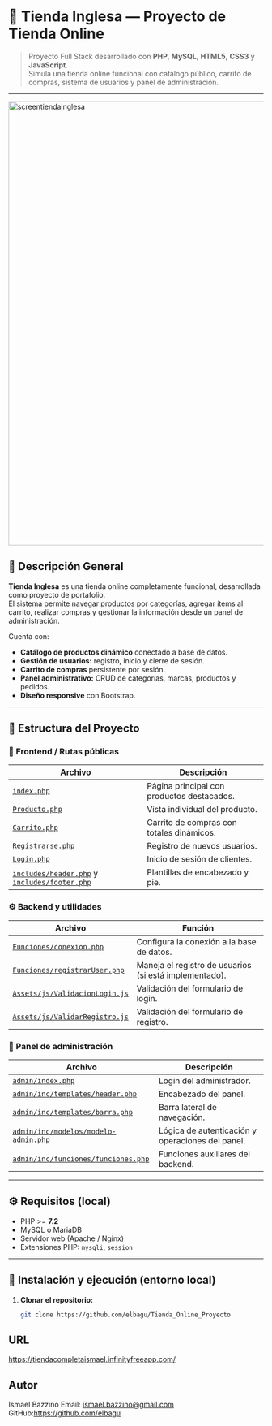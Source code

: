 # 🛒 Tienda Inglesa — Proyecto de Tienda Online 

> Proyecto Full Stack desarrollado con **PHP**, **MySQL**, **HTML5**, **CSS3** y **JavaScript**.  
> Simula una tienda online funcional con catálogo público, carrito de compras, sistema de usuarios y panel de administración.

---
<img width="1907" height="875" alt="screentiendainglesa" src="https://github.com/user-attachments/assets/1f2c48ed-19f7-46c9-8825-cffa7461894b" />


## 🚀 Descripción General

**Tienda Inglesa** es una tienda online completamente funcional, desarrollada como proyecto de portafolio.  
El sistema permite navegar productos por categorías, agregar ítems al carrito, realizar compras y gestionar la información desde un panel de administración.

Cuenta con:
- **Catálogo de productos dinámico** conectado a base de datos.
- **Gestión de usuarios:** registro, inicio y cierre de sesión.
- **Carrito de compras** persistente por sesión.
- **Panel administrativo:** CRUD de categorías, marcas, productos y pedidos.
- **Diseño responsive** con Bootstrap.

---

## 📁 Estructura del Proyecto

### 🧩 Frontend / Rutas públicas
| Archivo | Descripción |
|----------|--------------|
| [`index.php`](TiendaInglesa/index.php) | Página principal con productos destacados. |
| [`Producto.php`](TiendaInglesa/Producto.php) | Vista individual del producto. |
| [`Carrito.php`](TiendaInglesa/Carrito.php) | Carrito de compras con totales dinámicos. |
| [`Registrarse.php`](TiendaInglesa/Registrarse.php) | Registro de nuevos usuarios. |
| [`Login.php`](TiendaInglesa/Login.php) | Inicio de sesión de clientes. |
| [`includes/header.php`](TiendaInglesa/includes/header.php) y [`includes/footer.php`](TiendaInglesa/includes/footer.php) | Plantillas de encabezado y pie. |

### ⚙️ Backend y utilidades
| Archivo | Función |
|----------|----------|
| [`Funciones/conexion.php`](TiendaInglesa/Funciones/conexion.php) | Configura la conexión a la base de datos. |
| [`Funciones/registrarUser.php`](TiendaInglesa/Funciones/registrarUser.php) | Maneja el registro de usuarios (si está implementado). |
| [`Assets/js/ValidacionLogin.js`](TiendaInglesa/Assets/js/ValidacionLogin.js) | Validación del formulario de login. |
| [`Assets/js/ValidarRegistro.js`](TiendaInglesa/Assets/js/ValidarRegistro.js) | Validación del formulario de registro. |

### 🔑 Panel de administración
| Archivo | Descripción |
|----------|-------------|
| [`admin/index.php`](TiendaInglesa/admin/index.php) | Login del administrador. |
| [`admin/inc/templates/header.php`](TiendaInglesa/admin/inc/templates/header.php) | Encabezado del panel. |
| [`admin/inc/templates/barra.php`](TiendaInglesa/admin/inc/templates/barra.php) | Barra lateral de navegación. |
| [`admin/inc/modelos/modelo-admin.php`](TiendaInglesa/admin/inc/modelos/modelo-admin.php) | Lógica de autenticación y operaciones del panel. |
| [`admin/inc/funciones/funciones.php`](TiendaInglesa/admin/inc/funciones/funciones.php) | Funciones auxiliares del backend. |

---

## ⚙️ Requisitos (local)

- PHP >= **7.2**
- MySQL o MariaDB
- Servidor web (Apache / Nginx)
- Extensiones PHP: `mysqli`, `session`

---

## 🧠 Instalación y ejecución (entorno local)

1. **Clonar el repositorio:**
   ```bash
   git clone https://github.com/elbagu/Tienda_Online_Proyecto


URL
--------------------------
https://tiendacompletaismael.infinityfreeapp.com/


Autor
-----
Ismael Bazzino
Email: ismael.bazzino@gmail.com
GitHub:https://github.com/elbagu
